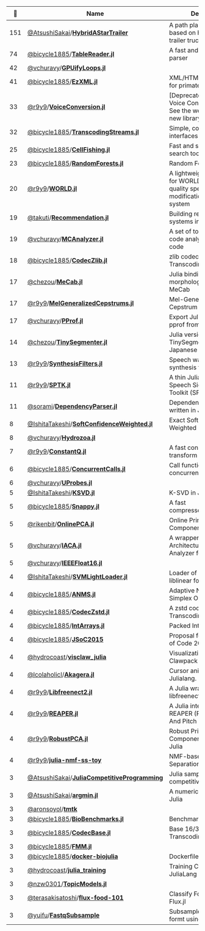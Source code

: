|:star2: | Name | Description | 🌍|
|---|---|---|---|
|151|[@AtsushiSakai](https://github.com/AtsushiSakai)/[**HybridAStarTrailer**](https://github.com/AtsushiSakai/HybridAStarTrailer)|A path planning algorithm based on Hybrid A* for trailer truck|[:arrow_upper_right:](https://atsushisakai.github.io/HybridAStarTrailer/)|
|74|[@bicycle1885](https://github.com/bicycle1885)/[**TableReader.jl**](https://github.com/bicycle1885/TableReader.jl)|A fast and simple CSV parser||
|42|[@vchuravy](https://github.com/vchuravy)/[**GPUifyLoops.jl**](https://github.com/vchuravy/GPUifyLoops.jl)|||
|41|[@bicycle1885](https://github.com/bicycle1885)/[**EzXML.jl**](https://github.com/bicycle1885/EzXML.jl)|XML/HTML handling tools for primates||
|33|[@r9y9](https://github.com/r9y9)/[**VoiceConversion.jl**](https://github.com/r9y9/VoiceConversion.jl)|[Deprecated] Statistical Voice Conversion in Julia. See the website link for new library|[:arrow_upper_right:](https://github.com/r9y9/nnmnkwii)|
|32|[@bicycle1885](https://github.com/bicycle1885)/[**TranscodingStreams.jl**](https://github.com/bicycle1885/TranscodingStreams.jl)|Simple, consistent interfaces for any codec.||
|25|[@bicycle1885](https://github.com/bicycle1885)/[**CellFishing.jl**](https://github.com/bicycle1885/CellFishing.jl)|Fast and scalable cell search tool||
|23|[@bicycle1885](https://github.com/bicycle1885)/[**RandomForests.jl**](https://github.com/bicycle1885/RandomForests.jl)|Random Forests in Julia||
|20|[@r9y9](https://github.com/r9y9)/[**WORLD.jl**](https://github.com/r9y9/WORLD.jl)|A lightweight julia wrapper for WORLD - a high-quality speech analysis, modification and synthesis system|[:arrow_upper_right:](http://r9y9.github.io/WORLD.jl/latest/)|
|19|[@takuti](https://github.com/takuti)/[**Recommendation.jl**](https://github.com/takuti/Recommendation.jl)|Building recommender systems in Julia|[:arrow_upper_right:](https://takuti.github.io/Recommendation.jl/latest/)|
|19|[@vchuravy](https://github.com/vchuravy)/[**MCAnalyzer.jl**](https://github.com/vchuravy/MCAnalyzer.jl)|A set of tools for machine code analyzing of Julia code||
|18|[@bicycle1885](https://github.com/bicycle1885)/[**CodecZlib.jl**](https://github.com/bicycle1885/CodecZlib.jl)|zlib codecs for TranscodingStreams.jl.||
|17|[@chezou](https://github.com/chezou)/[**MeCab.jl**](https://github.com/chezou/MeCab.jl)|Julia binding of Japanese morphological analyzer MeCab||
|17|[@r9y9](https://github.com/r9y9)/[**MelGeneralizedCepstrums.jl**](https://github.com/r9y9/MelGeneralizedCepstrums.jl)|Mel-Generalized Cepstrum analysis||
|17|[@vchuravy](https://github.com/vchuravy)/[**PProf.jl**](https://github.com/vchuravy/PProf.jl)|Export Julia profiles to the pprof fromat||
|14|[@chezou](https://github.com/chezou)/[**TinySegmenter.jl**](https://github.com/chezou/TinySegmenter.jl)|Julia version of TinySegmenter, compact Japanese tokenizer||
|13|[@r9y9](https://github.com/r9y9)/[**SynthesisFilters.jl**](https://github.com/r9y9/SynthesisFilters.jl)|Speech waveform synthesis filters||
|11|[@r9y9](https://github.com/r9y9)/[**SPTK.jl**](https://github.com/r9y9/SPTK.jl)|A thin Julia wrapper for Speech Signal Processing Toolkit (SPTK) API||
|11|[@sorami](https://github.com/sorami)/[**DependencyParser.jl**](https://github.com/sorami/DependencyParser.jl)|Dependency parser written in Julia.||
|8|[@IshitaTakeshi](https://github.com/IshitaTakeshi)/[**SoftConfidenceWeighted.jl**](https://github.com/IshitaTakeshi/SoftConfidenceWeighted.jl)|Exact Soft Confidence-Weighted Learning||
|8|[@vchuravy](https://github.com/vchuravy)/[**Hydrozoa.jl**](https://github.com/vchuravy/Hydrozoa.jl)|||
|7|[@r9y9](https://github.com/r9y9)/[**ConstantQ.jl**](https://github.com/r9y9/ConstantQ.jl)|A fast constant-q transform in Julia||
|6|[@bicycle1885](https://github.com/bicycle1885)/[**ConcurrentCalls.jl**](https://github.com/bicycle1885/ConcurrentCalls.jl)|Call functions concurrently.||
|6|[@vchuravy](https://github.com/vchuravy)/[**UProbes.jl**](https://github.com/vchuravy/UProbes.jl)|||
|5|[@IshitaTakeshi](https://github.com/IshitaTakeshi)/[**KSVD.jl**](https://github.com/IshitaTakeshi/KSVD.jl)|K-SVD in Julia||
|5|[@bicycle1885](https://github.com/bicycle1885)/[**Snappy.jl**](https://github.com/bicycle1885/Snappy.jl)|A fast compressor/decompressor||
|5|[@rikenbit](https://github.com/rikenbit)/[**OnlinePCA.jl**](https://github.com/rikenbit/OnlinePCA.jl)|Online Principal Component Analysis||
|5|[@vchuravy](https://github.com/vchuravy)/[**IACA.jl**](https://github.com/vchuravy/IACA.jl)|A wrapper for Intel Architecture Code Analyzer for Julia||
|5|[@vchuravy](https://github.com/vchuravy)/[**IEEEFloat16.jl**](https://github.com/vchuravy/IEEEFloat16.jl)|||
|4|[@IshitaTakeshi](https://github.com/IshitaTakeshi)/[**SVMLightLoader.jl**](https://github.com/IshitaTakeshi/SVMLightLoader.jl)|Loader of svmlight / liblinear format files||
|4|[@bicycle1885](https://github.com/bicycle1885)/[**ANMS.jl**](https://github.com/bicycle1885/ANMS.jl)|Adaptive Nelder-Mead Simplex Optimization||
|4|[@bicycle1885](https://github.com/bicycle1885)/[**CodecZstd.jl**](https://github.com/bicycle1885/CodecZstd.jl)|A zstd codec for TranscodingStreams.jl.||
|4|[@bicycle1885](https://github.com/bicycle1885)/[**IntArrays.jl**](https://github.com/bicycle1885/IntArrays.jl)|Packed Integer Arrays||
|4|[@bicycle1885](https://github.com/bicycle1885)/[**JSoC2015**](https://github.com/bicycle1885/JSoC2015)|Proposal for Julia Summer of Code 2015||
|4|[@hydrocoast](https://github.com/hydrocoast)/[**visclaw_julia**](https://github.com/hydrocoast/visclaw_julia)|Visualization of the Clawpack simulations||
|4|[@lcolaholicl](https://github.com/lcolaholicl)/[**Akagera.jl**](https://github.com/lcolaholicl/Akagera.jl)|Cursor animator for Julialang.||
|4|[@r9y9](https://github.com/r9y9)/[**Libfreenect2.jl**](https://github.com/r9y9/Libfreenect2.jl)|A Julia wrapper for libfreenect2||
|4|[@r9y9](https://github.com/r9y9)/[**REAPER.jl**](https://github.com/r9y9/REAPER.jl)|A Julia interface for REAPER (Robust Epoch And Pitch EstimatoR)||
|4|[@r9y9](https://github.com/r9y9)/[**RobustPCA.jl**](https://github.com/r9y9/RobustPCA.jl)|Robust Principal Component Analysis in Julia||
|4|[@r9y9](https://github.com/r9y9)/[**julia-nmf-ss-toy**](https://github.com/r9y9/julia-nmf-ss-toy)|NMF-based Music Source Separation Demo in Julia||
|3|[@AtsushiSakai](https://github.com/AtsushiSakai)/[**JuliaCompetitiveProgramming**](https://github.com/AtsushiSakai/JuliaCompetitiveProgramming)|Julia samples for competitive programming||
|3|[@AtsushiSakai](https://github.com/AtsushiSakai)/[**argmin.jl**](https://github.com/AtsushiSakai/argmin.jl)|A numerical solver by pure Julia||
|3|[@aronsoyol](https://github.com/aronsoyol)/[**tmtk**](https://github.com/aronsoyol/tmtk)|||
|3|[@bicycle1885](https://github.com/bicycle1885)/[**BioBenchmarks.jl**](https://github.com/bicycle1885/BioBenchmarks.jl)|Benchmark set of Bio.jl||
|3|[@bicycle1885](https://github.com/bicycle1885)/[**CodecBase.jl**](https://github.com/bicycle1885/CodecBase.jl)|Base 16/32/64 codecs for TranscodingStreams.jl||
|3|[@bicycle1885](https://github.com/bicycle1885)/[**FMM.jl**](https://github.com/bicycle1885/FMM.jl)|||
|3|[@bicycle1885](https://github.com/bicycle1885)/[**docker-biojulia**](https://github.com/bicycle1885/docker-biojulia)|Dockerfile for BioJulia||
|3|[@hydrocoast](https://github.com/hydrocoast)/[**julia_training**](https://github.com/hydrocoast/julia_training)|Training Course of JuliaLang|[:arrow_upper_right:](http://hydrocoast.jp/index.php?Julia)|
|3|[@nzw0301](https://github.com/nzw0301)/[**TopicModels.jl**](https://github.com/nzw0301/TopicModels.jl)|||
|3|[@terasakisatoshi](https://github.com/terasakisatoshi)/[**flux-food-101**](https://github.com/terasakisatoshi/flux-food-101)|Classify Food 101 using Flux.jl||
|3|[@yuifu](https://github.com/yuifu)/[**FastqSubsample**](https://github.com/yuifu/FastqSubsample)|Subsample reads in FASTQ formt using Julia||

